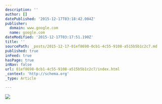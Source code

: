 ```yaml
---
description: ''
author: []
datePublished: '2015-12-17T03:18:42.004Z'
publisher:
  domain: www.google.com
  name: google.com
dateModified: '2015-12-17T03:17:51.190Z'
title: ''
sourcePath: _posts/2015-12-17-01ef8698-0cb1-4c55-9108-a515b5b1c2c7.md
published: true
inFeed: true
hasPage: true
inNav: false
url: 01ef8698-0cb1-4c55-9108-a515b5b1c2c7/index.html
_context: 'http://schema.org'
_type: Article

---
```

![](http://cdn.hiconsumption.com/wp-content/uploads/2015/03/Walnut-Studiolo-Leather-Whiskey-Case-1.jpg)